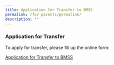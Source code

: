 ```yaml
---
title: Application for Transfer to BMSS
permalink: /for-parents/permalink/
description: ""
---
```

### Application for Transfer

To apply for transfer, please fill up the online form:

[Application for Transfer to BMSS](https://go.gov.sg/applytransfertobmss)